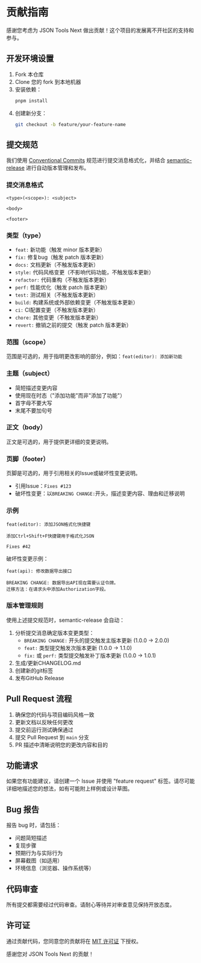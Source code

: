 # 贡献指南

感谢您考虑为 JSON Tools Next 做出贡献！这个项目的发展离不开社区的支持和参与。

## 开发环境设置

1. Fork 本仓库
2. Clone 您的 fork 到本地机器
3. 安装依赖：
   ```bash
   pnpm install
   ```
4. 创建新分支：
   ```bash
   git checkout -b feature/your-feature-name
   ```

## 提交规范

我们使用 [Conventional Commits](https://www.conventionalcommits.org/) 规范进行提交消息格式化，并结合 [semantic-release](https://github.com/semantic-release/semantic-release) 进行自动版本管理和发布。

### 提交消息格式

```
<type>(<scope>): <subject>

<body>

<footer>
```

### 类型（type）

- `feat:` 新功能（触发 minor 版本更新）
- `fix:` 修复bug（触发 patch 版本更新）
- `docs:` 文档更新（不触发版本更新）
- `style:` 代码风格变更（不影响代码功能，不触发版本更新）
- `refactor:` 代码重构（不触发版本更新）
- `perf:` 性能优化（触发 patch 版本更新）
- `test:` 测试相关（不触发版本更新）
- `build:` 构建系统或外部依赖变更（不触发版本更新）
- `ci:` CI配置变更（不触发版本更新）
- `chore:` 其他变更（不触发版本更新）
- `revert:` 撤销之前的提交（触发 patch 版本更新）

### 范围（scope）

范围是可选的，用于指明更改影响的部分，例如：`feat(editor): 添加新功能`

### 主题（subject）

- 简短描述变更内容
- 使用现在时态（"添加功能"而非"添加了功能"）
- 首字母不要大写
- 末尾不要加句号

### 正文（body）

正文是可选的，用于提供更详细的变更说明。

### 页脚（footer）

页脚是可选的，用于引用相关的Issue或破坏性变更说明。

- 引用Issue：`Fixes #123`
- 破坏性变更：以`BREAKING CHANGE:`开头，描述变更内容、理由和迁移说明

### 示例

```
feat(editor): 添加JSON格式化快捷键

添加Ctrl+Shift+F快捷键用于格式化JSON

Fixes #42
```

破坏性变更示例：

```
feat(api): 修改数据导出接口

BREAKING CHANGE: 数据导出API现在需要认证令牌。
迁移方法：在请求头中添加Authorization字段。
```

### 版本管理规则

使用上述提交规范时，semantic-release 会自动：

1. 分析提交消息确定版本变更类型：
   - `BREAKING CHANGE:` 开头的提交触发主版本更新 (1.0.0 -> 2.0.0)
   - `feat:` 类型提交触发次版本更新 (1.0.0 -> 1.1.0)
   - `fix:` 或 `perf:` 类型提交触发补丁版本更新 (1.0.0 -> 1.0.1)
2. 生成/更新CHANGELOG.md
3. 创建新的git标签
4. 发布GitHub Release

## Pull Request 流程

1. 确保您的代码与项目编码风格一致
2. 更新文档以反映任何更改
3. 提交前运行测试确保通过
4. 提交 Pull Request 到 `main` 分支
5. PR 描述中清晰说明您的更改内容和目的

## 功能请求

如果您有功能建议，请创建一个 Issue 并使用 "feature request" 标签。请尽可能详细地描述您的想法，如有可能附上样例或设计草图。

## Bug 报告

报告 bug 时，请包括：

- 问题简短描述
- 复现步骤
- 预期行为与实际行为
- 屏幕截图（如适用）
- 环境信息（浏览器、操作系统等）

## 代码审查

所有提交都需要经过代码审查。请耐心等待并对审查意见保持开放态度。

## 许可证

通过贡献代码，您同意您的贡献将在 [MIT 许可证](LICENSE) 下授权。

感谢您对 JSON Tools Next 的贡献！
